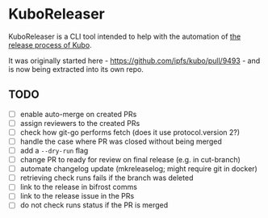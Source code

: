 # KuboReleaser

KuboReleaser is a CLI tool intended to help with the automation of [the release process of Kubo](https://github.com/ipfs/kubo/blob/master/docs/RELEASE_ISSUE_TEMPLATE.md).

It was originally started here - https://github.com/ipfs/kubo/pull/9493 - and is now being extracted into its own repo.

## TODO

- [ ] enable auto-merge on created PRs
- [ ] assign reviewers to the created PRs
- [ ] check how git-go performs fetch (does it use protocol.version 2?)
- [ ] handle the case where PR was closed without being merged
- [ ] add a `--dry-run` flag
- [ ] change PR to ready for review on final release (e.g. in cut-branch)
- [ ] automate changelog update (mkreleaselog; might require git in docker)
- [ ] retrieving check runs fails if the branch was deleted
- [ ] link to the release in bifrost comms
- [ ] link to the release issue in the PRs
- [ ] do not check runs status if the PR is merged
